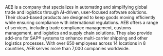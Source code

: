 AEB is a company that specializes in automating and simplifying global trade and logistics through AI-driven, user-focused software solutions. Their cloud-based products are designed to keep goods moving efficiently while ensuring compliance with international regulations. AEB offers a range of services, including trade compliance management, customs management, and logistics and supply chain solutions. They also provide add-ons for SAP® systems to enhance multi-carrier shipping and other logistics processes. With over 650 employees across 14 locations in 8 countries, AEB serves more than 7,000 companies worldwide.